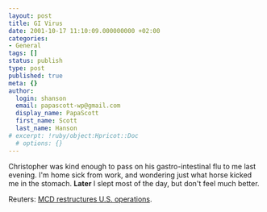 ```yaml
---
layout: post
title: GI Virus
date: 2001-10-17 11:10:09.000000000 +02:00
categories:
- General
tags: []
status: publish
type: post
published: true
meta: {}
author:
  login: shanson
  email: papascott-wp@gmail.com
  display_name: PapaScott
  first_name: Scott
  last_name: Hanson
# excerpt: !ruby/object:Hpricot::Doc
  # options: {}
---
```

<p>Christopher was kind enough to pass on his gastro-intestinal flu to me last evening. I'm home sick from work, and wondering just what horse kicked me in the stomach. <b>Later</b> I slept most of the day, but don't feel much better. </p>
<p>Reuters: <a href="http://biz.yahoo.com/rf/011017/n17232004_1.html">MCD restructures U.S. operations</a>.</p>
